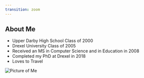 ```yaml
---
transition: zoom
---
```


## About Me

- Upper Darby High School Class of 2000
- Drexel University Class of 2005
- Received an MS in Computer Science and in Education in 2008
- Completed my PhD at Drexel in 2018
- Loves to Travel    

![Picture of Me](http://www.billmongan.com/images/profile.png)